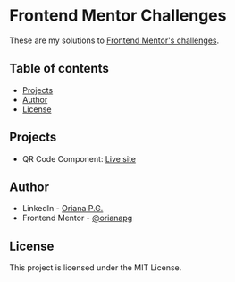 # Frontend Mentor Challenges
These are my solutions to [Frontend Mentor's challenges](https://www.frontendmentor.io/challenges).

## Table of contents

- [Projects](#projects)
- [Author](#author)
- [License](#license)

## Projects

- QR Code Component: [Live site](https://qr-code-component-orianapg.vercel.app/)

## Author

- LinkedIn - [Oriana P.G.](https://www.linkedin.com/in/orianapg/)
- Frontend Mentor - [@orianapg](https://www.frontendmentor.io/profile/orianapg)

## License

This project is licensed under the MIT License.
